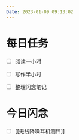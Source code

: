 ```yaml
---
Date: 2023-01-09 09:13:02
---
```


# 每日任务
- [ ] 阅读一小时
- [ ] 写作半小时
- [ ] 整理闪念笔记


# 今日闪念
- [ ] [[无线降噪耳机测评]]



